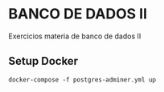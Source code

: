 # BANCO DE DADOS II
Exercicios materia de banco de dados II

## Setup Docker
```Shell
docker-compose -f postgres-adminer.yml up
```
